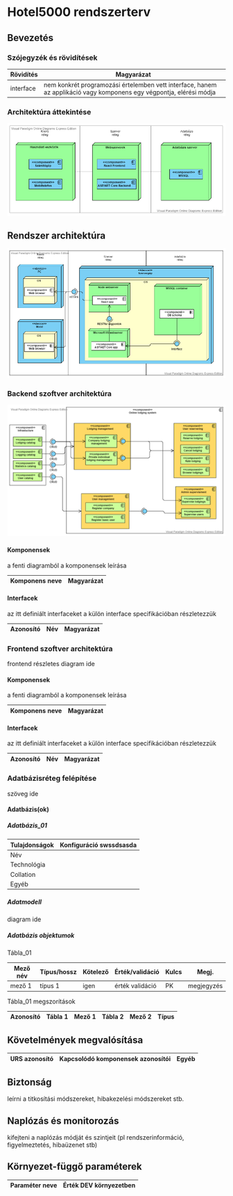 # Hotel5000 rendszerterv

## Bevezetés

### Szójegyzék és rövidítések

Rövidítés | Magyarázat | 
--------- | ----------
interface | nem konkrét programozási értelemben vett interface, hanem az applikáció  vagy komponens egy végpontja, elérési módja |

### Architektúra áttekintése
![Magas szintű architektúra diagram](../Docs/imgs/sp/high_level_architecture.png)

## Rendszer architektúra
![Részletes architektúra diagram](../Docs/imgs/sp/detailed_architecture_diagram.png)

### Backend szoftver architektúra
![Backend architektúre diagram](../Docs/imgs/sp/backend_architecture.png)
#### Komponensek
a fenti diagramból a komponensek leírása

Komponens neve | Magyarázat |
-------------- | ---------- |
#### Interfacek
az itt definiált interfaceket a külön interface specifikációban részletezzük

Azonosító | Név | Magyarázat |
--------- | --- | ---------- |

### Frontend szoftver architektúra
frontend részletes diagram ide
#### Komponensek
a fenti diagramból a komponensek leírása

Komponens neve | Magyarázat |
-------------- | ---------- |
#### Interfacek
az itt definiált interfaceket a külön interface specifikációban részletezzük

Azonosító | Név | Magyarázat |
--------- | --- | ---------- |

### Adatbázisréteg felépítése
szöveg ide
#### Adatbázis(ok)
##### Adatbázis_01
Tulajdonságok | Konfiguráció swssdsasda |
------------- | ------------ |
Név |
Technológia |
Collation |
Egyéb |
##### Adatmodell
diagram ide
##### Adatbázis objektumok
Tábla_01

Mező név | Típus/hossz | Kötelező | Érték/validáció | Kulcs | Megj. |
-------- | ----------- | -------- | --------------- | ----- | ----- |
mező 1 | típus 1 | igen | érték validáció | PK | megjegyzés |

Tábla_01 megszorítások

Azonosító | Tábla 1 | Mező 1 | Tábla 2 | Mező 2 | Típus |
--------- | ------- | ------ | ------- | ------ | ----- |

## Követelmények megvalósítása

URS azonosító | Kapcsolódó komponensek azonosítói | Egyéb |
------------- | --------------------------------- | ----- |

## Biztonság
leírni a titkosítási módszereket, hibakezelési módszereket stb.

## Naplózás és monitorozás
kifejteni a naplózás módját és szintjeit (pl rendszerinformáció, figyelmeztetés, hibaüzenet stb)

## Környezet-függő paraméterek
Paraméter neve | Érték DEV környezetben |
-------------- | ---------------------- |
